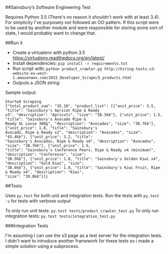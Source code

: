 ##Sainsbury’s Software Engineering Test

Requires Python 3.5 (There's no reason it shouldn't work with at least 3.4).
For simplicity I've purposely not followed an OO pattern. If this script were to be used by another module and were responsible for storing some sort of state, I would probably want to change that.


##Run it

- Create a virtualenv with python 3.5 https://virtualenv.readthedocs.org/en/latest/
- Install dependencies: `pip install -r requirements.txt`
- Run script with: `python product_crawler.py http://hiring-tests.s3-website-eu-west-1.amazonaws.com/2015_Developer_Scrape/5_products.html`
- Outputs a JSON string:

Sample output:

```
Started Scraping
{"total_product_sum": "15.10", "product_list": [{"unit_price": 3.5, "title": "Sainsbury's Apricot Ripe & Ready
x5", "description": "Apricots", "size": "38.3kb"}, {"unit_price": 1.5, "title": "Sainsbury's Avocado Ripe &
Ready XL Loose 300g", "description": "Avocados", "size": "38.7kb"}, {"unit_price": 1.8, "title": "Sainsbury's
Avocado, Ripe & Ready x2", "description": "Avocados", "size": "43.4kb"}, {"unit_price": 3.2, "title":
"Sainsbury's Avocados, Ripe & Ready x4", "description": "Avocados", "size": "38.7kb"}, {"unit_price": 1.5,
"title": "Sainsbury's Conference Pears, Ripe & Ready x4 (minimum)", "description": "Conference", "size":
"38.5kb"}, {"unit_price": 1.8, "title": "Sainsbury's Golden Kiwi x4", "description": "Gold Kiwi", "size":
"38.6kb"}, {"unit_price": 1.8, "title": "Sainsbury's Kiwi Fruit, Ripe & Ready x4", "description": "Kiwi",
"size": "39.0kb"}]}
```

##Tests

Uses `py.test` for both unit and integration tests. Run the tests with `py.test -v` for tests with verbose output

To only run unit tests: `py.test tests/product_crawler_test.py`
To only run integration tests: `py.test tests/integration_test.py`

###Integration Tests

I'm assuming I can use the s3 page as a test server for the integration tests. I didn't want to introduce another framework for these tests so i made a simple solution using a subprocess.
